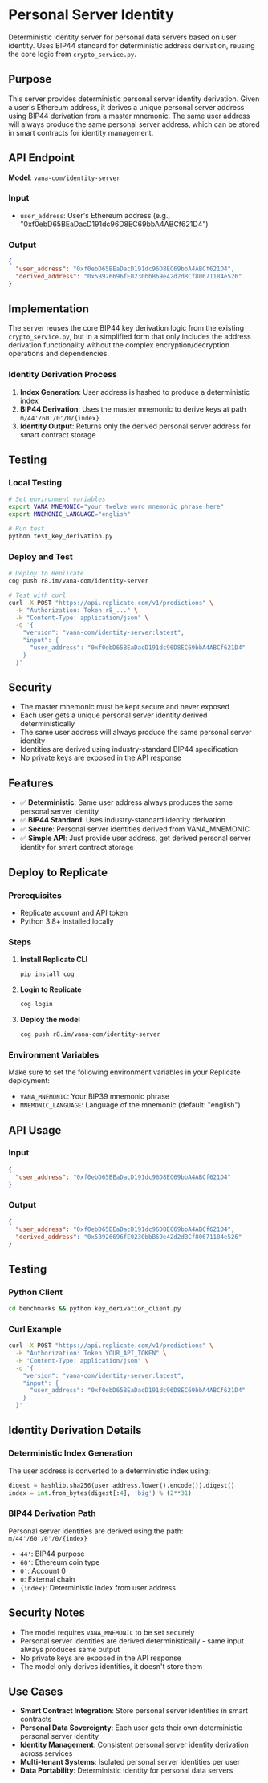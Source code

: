 # Personal Server Identity

Deterministic identity server for personal data servers based on user identity.
Uses BIP44 standard for deterministic address derivation, reusing the core logic from `crypto_service.py`.

## Purpose

This server provides deterministic personal server identity derivation. Given a user's Ethereum address,
it derives a unique personal server address using BIP44 derivation from a master mnemonic. The same user address 
will always produce the same personal server address, which can be stored in smart contracts for identity management.

## API Endpoint

**Model**: `vana-com/identity-server`

### Input
- `user_address`: User's Ethereum address (e.g., "0xf0ebD65BEaDacD191dc96D8EC69bbA4ABCf621D4")

### Output
```json
{
  "user_address": "0xf0ebD65BEaDacD191dc96D8EC69bbA4ABCf621D4",
  "derived_address": "0x5B926696fE0230bbB69e42d2dBCf80671184e526"
}
```

## Implementation

The server reuses the core BIP44 key derivation logic from the existing `crypto_service.py`,
but in a simplified form that only includes the address derivation functionality without the complex
encryption/decryption operations and dependencies.

### Identity Derivation Process

1. **Index Generation**: User address is hashed to produce a deterministic index
2. **BIP44 Derivation**: Uses the master mnemonic to derive keys at path `m/44'/60'/0'/0/{index}`
3. **Identity Output**: Returns only the derived personal server address for smart contract storage

## Testing

### Local Testing
```bash
# Set environment variables
export VANA_MNEMONIC="your twelve word mnemonic phrase here"
export MNEMONIC_LANGUAGE="english"

# Run test
python test_key_derivation.py
```

### Deploy and Test
```bash
# Deploy to Replicate
cog push r8.im/vana-com/identity-server

# Test with curl
curl -X POST "https://api.replicate.com/v1/predictions" \
  -H "Authorization: Token r8_..." \
  -H "Content-Type: application/json" \
  -d '{
    "version": "vana-com/identity-server:latest",
    "input": {
      "user_address": "0xf0ebD65BEaDacD191dc96D8EC69bbA4ABCf621D4"
    }
  }'
```

## Security

- The master mnemonic must be kept secure and never exposed
- Each user gets a unique personal server identity derived deterministically
- The same user address will always produce the same personal server identity
- Identities are derived using industry-standard BIP44 specification
- No private keys are exposed in the API response

## Features

- ✅ **Deterministic**: Same user address always produces the same personal server identity
- ✅ **BIP44 Standard**: Uses industry-standard identity derivation
- ✅ **Secure**: Personal server identities derived from VANA_MNEMONIC
- ✅ **Simple API**: Just provide user address, get derived personal server identity for smart contract storage

## Deploy to Replicate

### Prerequisites
- Replicate account and API token
- Python 3.8+ installed locally

### Steps

1. **Install Replicate CLI**
   ```bash
   pip install cog
   ```

2. **Login to Replicate**
   ```bash
   cog login
   ```

3. **Deploy the model**
   ```bash
   cog push r8.im/vana-com/identity-server
   ```

### Environment Variables
Make sure to set the following environment variables in your Replicate deployment:
- `VANA_MNEMONIC`: Your BIP39 mnemonic phrase
- `MNEMONIC_LANGUAGE`: Language of the mnemonic (default: "english")

## API Usage

### Input
```json
{
  "user_address": "0xf0ebD65BEaDacD191dc96D8EC69bbA4ABCf621D4"
}
```

### Output
```json
{
  "user_address": "0xf0ebD65BEaDacD191dc96D8EC69bbA4ABCf621D4",
  "derived_address": "0x5B926696fE0230bbB69e42d2dBCf80671184e526"
}
```

## Testing

### Python Client
```bash
cd benchmarks && python key_derivation_client.py
```

### Curl Example
```bash
curl -X POST "https://api.replicate.com/v1/predictions" \
  -H "Authorization: Token YOUR_API_TOKEN" \
  -H "Content-Type: application/json" \
  -d '{
    "version": "vana-com/identity-server:latest",
    "input": {
      "user_address": "0xf0ebD65BEaDacD191dc96D8EC69bbA4ABCf621D4"
    }
  }'
```

## Identity Derivation Details

### Deterministic Index Generation
The user address is converted to a deterministic index using:
```python
digest = hashlib.sha256(user_address.lower().encode()).digest()
index = int.from_bytes(digest[:4], 'big') % (2**31)
```

### BIP44 Derivation Path
Personal server identities are derived using the path: `m/44'/60'/0'/0/{index}`

- `44'`: BIP44 purpose
- `60'`: Ethereum coin type
- `0'`: Account 0
- `0`: External chain
- `{index}`: Deterministic index from user address

## Security Notes

- The model requires `VANA_MNEMONIC` to be set securely
- Personal server identities are derived deterministically - same input always produces same output
- No private keys are exposed in the API response
- The model only derives identities, it doesn't store them

## Use Cases

- **Smart Contract Integration**: Store personal server identities in smart contracts
- **Personal Data Sovereignty**: Each user gets their own deterministic personal server identity
- **Identity Management**: Consistent personal server identity derivation across services
- **Multi-tenant Systems**: Isolated personal server identities per user
- **Data Portability**: Deterministic identity for personal data servers 